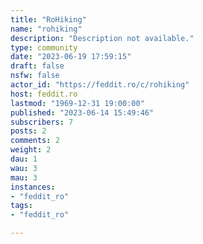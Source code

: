 ```yaml
---
title: "RoHiking" 
name: "rohiking"
description: "Description not available."
type: community
date: "2023-06-19 17:59:15"
draft: false
nsfw: false
actor_id: "https://feddit.ro/c/rohiking"
host: feddit.ro
lastmod: "1969-12-31 19:00:00"
published: "2023-06-14 15:49:46"
subscribers: 7
posts: 2
comments: 2
weight: 2
dau: 1
wau: 3
mau: 3
instances:
- "feddit_ro"
tags: 
- "feddit_ro"

---
```

